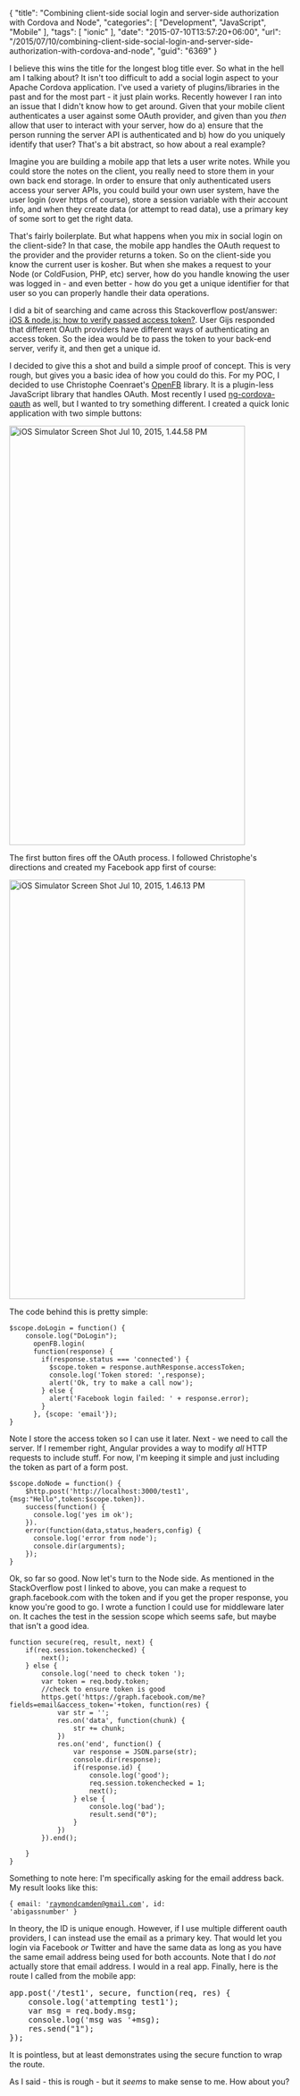 {
	"title": "Combining client-side social login and server-side authorization with Cordova and Node",
	"categories": [
		"Development",
		"JavaScript",
		"Mobile"
	],
	"tags": [
		"ionic"
	],
	"date": "2015-07-10T13:57:20+06:00",
	"url": "/2015/07/10/combining-client-side-social-login-and-server-side-authorization-with-cordova-and-node",
	"guid": "6369"
}

I believe this wins the title for the longest blog title ever. So what in the hell am I talking about? It isn't too difficult to add a social login aspect to your Apache Cordova application. I've used a variety of plugins/libraries in the past and for the most part - it just plain works. Recently however I ran into an issue that I didn't know how to get around. Given that your mobile client authenticates a user against some OAuth provider, and given than you <i>then</i> allow that user to interact with your server, how do a) ensure that the person running the server API is authenticated and b) how do you uniquely identify that user? That's a bit abstract, so how about a real example?

<!--more-->

Imagine you are building a mobile app that lets a user write notes. While you could store the notes on the client, you really need to store them in your own back end storage. In order to ensure that only authenticated users access your server APIs, you could build your own user system, have the user login (over https of course), store a session variable with their account info, and when they create data (or attempt to read data), use a primary key of some sort to get the right data. 

That's fairly boilerplate. But what happens when you mix in social login on the client-side? In that case, the mobile app handles the OAuth request to the provider and the provider returns a token. So on the client-side you know the current user is kosher. But when she makes a request to your Node (or ColdFusion, PHP, etc) server, how do you handle knowing the user was logged in - and even better - how do you get a unique identifier for that user so you can properly handle their data operations. 

I did a bit of searching and came across this Stackoverflow post/answer: <a href="http://stackoverflow.com/questions/11894506/ios-node-js-how-to-verify-passed-access-token"> iOS & node.js: how to verify passed access token?</a>. User Gijs responded that different OAuth providers have different ways of authenticating an access token. So the idea would be to pass the token to your back-end server, verify it, and then get a unique id.

I decided to give this a shot and build a simple proof of concept. This is very rough, but gives you a basic idea of how you could do this. For my POC, I decided to use Christophe Coenraet's <a href="https://github.com/ccoenraets/OpenFB">OpenFB</a> library. It is a plugin-less JavaScript library that handles OAuth. Most recently I used <a href="https://github.com/nraboy/ng-cordova-oauth">ng-cordova-oauth</a> as well, but I wanted to try something different. I created a quick Ionic application with two simple buttons:

<img src="https://static.raymondcamden.com/images/wp-content/uploads/2015/07/iOS-Simulator-Screen-Shot-Jul-10-2015-1.44.58-PM.png" alt="iOS Simulator Screen Shot Jul 10, 2015, 1.44.58 PM" width="422" height="750" class="aligncenter size-full wp-image-6371 imgborder" />

The first button fires off the OAuth process. I followed Christophe's directions and created my Facebook app first of course:

<img src="https://static.raymondcamden.com/images/wp-content/uploads/2015/07/iOS-Simulator-Screen-Shot-Jul-10-2015-1.46.13-PM.png" alt="iOS Simulator Screen Shot Jul 10, 2015, 1.46.13 PM" width="422" height="750" class="aligncenter size-full wp-image-6372 imgborder" />

The code behind this is pretty simple:

<pre><code class="language-javascript">$scope.doLogin = function() {
    console.log("DoLogin");
      openFB.login(
      function(response) {
        if(response.status === 'connected') {
          $scope.token = response.authResponse.accessToken;
          console.log('Token stored: ',response);
          alert('Ok, try to make a call now');
        } else {
          alert('Facebook login failed: ' + response.error);
        }
      }, {scope: 'email'});                
}</code></pre>

Note I store the access token so I can use it later. Next - we need to call the server. If I remember right, Angular provides a way to modify <i>all</i> HTTP requests to include stuff. For now, I'm keeping it simple and just including the token as part of a form post.

<pre><code class="language-javascript">$scope.doNode = function() {
    $http.post('http://localhost:3000/test1',{msg:"Hello",token:$scope.token}).
    success(function() {
      console.log('yes im ok');
    }).
    error(function(data,status,headers,config) {
      console.log('error from node');
      console.dir(arguments);      
    });
}</code></pre>

Ok, so far so good. Now let's turn to the Node side. As mentioned in the StackOverflow post I linked to above, you can make a request to graph.facebook.com with the token and if you get the proper response, you know you're good to go. I wrote a function I could use for middleware later on. It caches the test in the session scope which seems safe, but maybe that isn't a good idea.

<pre><code class="language-javascript">function secure(req, result, next) {    
    if(req.session.tokenchecked) {
        next();   
    } else {
		console.log('need to check token ');
		var token = req.body.token;
		//check to ensure token is good
		https.get('https://graph.facebook.com/me?fields=email&access_token='+token, function(res) {
			var str = '';
			res.on('data', function(chunk) {
				str += chunk;
			})
			res.on('end', function() {
				var response = JSON.parse(str);
				console.dir(response);
				if(response.id) {
					console.log('good');
					req.session.tokenchecked = 1;
					next();
				} else {
					console.log('bad');
					result.send("0");
				}
			})
		}).end();
	
    }
}</code></pre>

Something to note here: I'm specifically asking for the email address back. My result looks like this: 

<code>{ email: 'raymondcamden@gmail.com', id: 'abigassnumber' }</code>

In theory, the ID is unique enough. However, if I use multiple different oauth providers, I can instead use the email as a primary key. That would let you login via Facebook <i>or</i> Twitter and have the same data as long as you have the same email address being used for both accounts. Note that I do <i>not</i> actually store that email address. I would in a real app. Finally, here is the route I called from the mobile app:

<pre><ode class="language-javascript">app.post('/test1', secure, function(req, res) {
	console.log('attempting test1');
	var msg = req.body.msg;
	console.log('msg was '+msg);
	res.send("1");
});</code></pre>

It is pointless, but at least demonstrates using the secure function to wrap the route. 

As I said - this is rough - but it <i>seems</i> to make sense to me. How about you?
